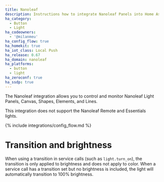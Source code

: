 ```yaml
---
title: Nanoleaf
description: Instructions how to integrate Nanoleaf Panels into Home Assistant.
ha_category:
  - Button
  - Light
ha_codeowners:
  - '@milanmeu'
ha_config_flow: true
ha_homekit: true
ha_iot_class: Local Push
ha_release: 0.67
ha_domain: nanoleaf
ha_platforms:
  - button
  - light
ha_zeroconf: true
ha_ssdp: true
---
```


The Nanoleaf integration allows you to control and monitor Nanoleaf Light Panels, Canvas, Shapes, Elements, and Lines.

This integration does not support the Nanoleaf Remote and Essentials lights.

{% include integrations/config_flow.md %}

# Transition and brightness

When using a transition in service calls (such as `light.turn_on`), the transition is only applied to brightness and does not apply to color. When a service call has a transition set but no brightness is included, the light will automatically transition to 100% brightness.
